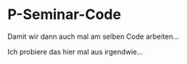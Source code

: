 # P-Seminar-Code
Damit wir dann auch mal am selben Code arbeiten...

Ich probiere das hier mal aus irgendwie...
